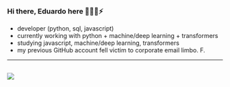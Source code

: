 ### Hi there, Eduardo here 👋🔭🌱⚡

- developer (python, sql, javascript)
- currently working with python + machine/deep learning + transformers
- studying javascript, machine/deep learning, transformers
- my previous GitHub account fell victim to corporate email limbo. F.

---

##
<div>
  <a href="https://www.linkedin.com/in/eduardo-chiarani-b56bb7125/" target="_blank"><img src="https://img.shields.io/badge/LinkedIn-0077B5?style=for-the-badge&logo=linkedin&logoColor=white" target="_blank"></a>

</div>
